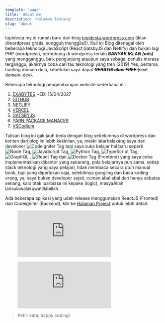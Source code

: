 ```yaml
---
template: 'page'
title: 'About me'
description: 'Halaman Tentang'
slug: 'about'
---
```


topidesta.my.id rumah baru dari blog <a href="https://topidesta.my.id/" target="_blank"> topidesta.wordpress.com</a> (iklan diwordpress gratis, sungguh menggila!!). Kali ini Blog ditenagai oleh beberapa teknologi JavaScript (React,GatsbyJS dan Netlify) dan bukan lagi PHP (wordpress), berhubung di wordpress terlalu **_BANYAK IKLAN (ads)_** yang mengganggu, baik pengunjung ataupun saya sebagai penulis merasa terganggu, akhirnya coba cari tau teknologi yang tren (2019) Yes, pertama, hunting domain dulu, kebetulan saya dapat ~~**_GERATIS alias FREE_** (saat domain .dev)~~.

Beberapa teknologi pengembangan website sederhana ini:

1. [EXABYTES](https://kutt.it/uF3WcK) ~ED: 15/04/2027
2. [GITHUB](https://kutt.it/github)
3. [NETLIFY](https://kutt.it/netlify)
4. [VERCEL](https://kutt.it/vercel)
5. [GATSBYJS](https://kutt.it/gatsbyjs)
6. [YARN PACKAGE MANAGER](https://kutt.it/yarn)
7. [VSCodium](https://kutt.it/vscodium)

Tulisan blog ini gak jauh beda dengan blog sebelumnya di wordpress dan konten dari blog ini lebih kekiniian, ya, meski latarbelakang saya dari develover ![Codeigniter Tag](https://img.shields.io/badge/Codeigniter-E34F26?style=for-the-badge&logo=codeigniter&logoColor=white) tapi saya suka belajar hal baru seperti ![Node Tag](https://img.shields.io/badge/Node.js-339933?style=for-the-badge&logo=nodedotjs&logoColor=white), ![JavaScript Tag](https://img.shields.io/badge/JavaScript-323330?style=for-the-badge&logo=javascript&logoColor=F7DF1E), ![Python Tag](https://img.shields.io/badge/Python-FFD43B?style=for-the-badge&logo=python&logoColor=darkgreen), ![TypeScript Tag](https://img.shields.io/badge/TypeScript-007ACC?style=for-the-badge&logo=typescript&logoColor=white), ![GraphQL](https://img.shields.io/badge/GraphQl-E10098?style=for-the-badge&logo=graphql&logoColor=white) ,
![React Tag](https://img.shields.io/badge/React-20232A?style=for-the-badge&logo=react&logoColor=61DAFB) dan ![Docker Tag](https://img.shields.io/badge/Docker-20232A?style=for-the-badge&logo=docker&logoColor=blue) (Frontend) yang saya coba implementasikan dikantor yang sekarang, pola belajarnya pun sama, setiap stack teknologi yang saya pelajari, tidak membaca secara utuh manual book, tapi yang diperlukan saja, selebihnya googling dan baca koding orang, ya, saya bukan developer sejati, cuman abal abal dan hanya sebatas senang, kalo otak luarbiasa ini kepake (logic), masyaAllah lahaulawalakuwatillabillah.

Ada beberapa aplikasi yang udah release menggunakan ReactJS (Fronted) dan Codeigniter (Backend), klik ke [Halaman Project](projek) untuk lebih detail.

<figure><embed src="https://wakatime.com/share/@topidesta/6d3200ff-9b6f-4d3c-9488-2c546204092d.svg"></embed></figure>

<figure><embed src="https://wakatime.com/share/@topidesta/7eda6f42-4b96-43e7-9420-273eda8e0f52.svg"></embed></figure>

> Akhir kata, happy coding!
